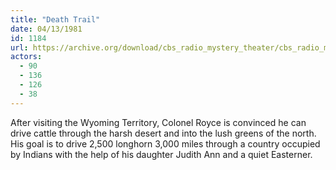 ```yaml
---
title: "Death Trail"
date: 04/13/1981
id: 1184
url: https://archive.org/download/cbs_radio_mystery_theater/cbs_radio_mystery_theater-1151-1200.zip/cbs_radio_mystery_theater-1151-1200%2Fcbsrmt_1184_death_trail.mp3
actors:
  - 90
  - 136
  - 126
  - 38
---
```

After visiting the Wyoming Territory, Colonel Royce is convinced he can drive cattle through the harsh desert and into the lush greens of the north. His goal is to drive 2,500 longhorn 3,000 miles through a country occupied by Indians with the help of his daughter Judith Ann and a quiet Easterner.